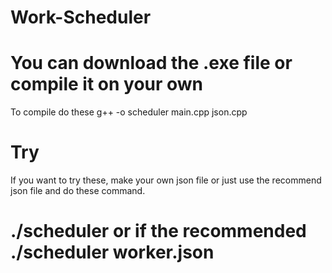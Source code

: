 # Work-Scheduler
# You can download the .exe file or compile it on your own
To compile do these g++ -o scheduler main.cpp json.cpp

# Try
If you want to try these, make your own json file or just use the recommend json file and do these command.
# ./scheduler <name of your json file> or if the recommended ./scheduler worker.json
